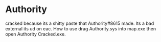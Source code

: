 # Authority
cracked because its a shitty paste that Authority#8615 made. Its a bad external its ud on eac. How to use drag Authority.sys into map.exe then open Authority Cracked.exe.
